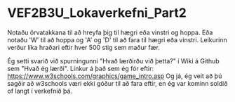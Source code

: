 # VEF2B3U_Lokaverkefni_Part2

Notaðu örvatakkana til að hreyfa þig til hægri eða vinstri og hoppa.
Eða notaðu 'W' til að hoppa og 'A' og 'D' til að fara til hægri eða vinstri.
Leikurinn verður líka hraðari eftir hver 500 stig sem maður fær.

Ég setti svarið við spurningunni "Hvað lærðirðu við þetta?" í Wiki á Github sem "Hvað ég lærði".
Linkur á það sem ég fór eftir: https://www.w3schools.com/graphics/game_intro.asp Og já, ég veit að þú sagðir að w3schools væri ekki góður til að fara eftir, en ég var kominn soldið of langt í verkefnið þá.